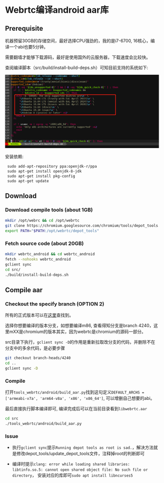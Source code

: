 # Webrtc编译android aar库


## Prerequisite 

机器预留30GB的存储空间，最好选择CPU强劲的，我的是i7-6700, 16核心，编译一个abi也要5分钟。

需要翻墙才能够下载源码，最好是使用国外的云服务器，下载速度会比较快。

查阅编译脚本（src/build/install-build-deps.sh）可知目前支持的系统如下:

![](pic/supported_system.png)

安装依赖:

```
 sudo add-apt-repository ppa:openjdk-r/ppa
 sudo apt-get install openjdk-8-jdk
 sudo apt-get install pkg-config
 sudo apt-get update
```

## Download 
### Download compile tools (about 1GB)
```sh
mkdir /opt/webrc && cd /opt/webrtc
git clone https://chromium.googlesource.com/chromium/tools/depot_tools.git
export PATH="$PATH:/opt/webrtc/depot_tools"

```

### Fetch source code (about 20GB)
```sh
mkdir webrtc_android && cd webrtc_android
fetch --nohooks webrtc_android
gclient sync
cd src/
./build/install-build-deps.sh
```

## Compile aar

### Checkout the specify branch (OPTION 2)

所有的正式版本可以在[这里](https://groups.google.com/g/discuss-webrtc/search?q=%20Release%20Notes)查找到。

选择你想要编译的版本分支，如想要编译m86, 查看得知分支是branch 4240，这里mXX是chromium的版本其实，因为webrtc是chromium的源码一部分。

src目录下执行，`gclient sync -D`的作用是重新拉取改分支的代码，并删除不在分支中的多余代码，是必要步骤
```sh
git checkout branch-heads/4240
cd ..
gclient sync -D
```

### Compile
打开`tools_webrtc/android/build_aar.py`找到这句定义`DEFAULT_ARCHS = ['armeabi-v7a', 'arm64-v8a', 'x86', 'x86_64']`,
可以增删自己想要的abi。

最后直接执行脚本编译即可, 编译完成后可以在当前目录看到`libwebrtc.aar`
```sh
cd src
./tools_webrtc/android/build_aar.py
```

### Issue
* 执行`gclient sync`提示`Running depot tools as root is sad.`，解决方法就是修改depot_tools/update_depot_tools文件，注释掉root的判断即可

* 编译时提示`clang: error while loading shared libraries: libtinfo.so.5: cannot open shared object file: No such file or directory`，
安装对应的库即可`sudo apt install libncurses5`

